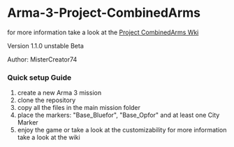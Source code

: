 # Arma-3-Project-CombinedArms
for more information take a look at the [Project CombinedArms Wki](https://github.com/MisterCreator74/Arma-3-Project-CombinedArms/wiki)

Version 1.1.0 unstable Beta 

Author: MisterCreator74


### Quick setup Guide
1. create a new Arma 3 mission
2. clone the repository
3. copy all the files in the main mission folder
4. place the markers: "Base_Bluefor", "Base_Opfor" and at least one City Marker
5. enjoy the game or take a look at the customizability for more information take a look at the wiki
